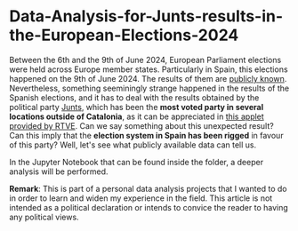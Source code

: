 # Data-Analysis-for-Junts-results-in-the-European-Elections-2024

Between the 6th and the 9th of June 2024, European Parliament elections were held across Europe member states. Particularly in Spain, this elections happened on the 9th of June 2024. The results of them are [publicly known](https://results.elections.europa.eu/en/). Nevertheless, something seeminingly strange happened in the results of the Spanish elections, and it has to deal with the results obtained by the political
party [Junts](https://en.wikipedia.org/wiki/Together_for_Catalonia_(2020)), which has been the **most voted party in several locations outside of Catalonia**, as it can be appreciated in [this applet provided by RTVE](https://www.rtve.es/noticias/20240610/elecciones-europeas-2024-mapa-resultados-calle/16135532.shtml). 
Can we say something about this unexpected result? Can this imply that the **election system in Spain has been rigged** in favour of this party? Well, let's see what publicly available data can tell us.

In the Jupyter Notebook that can be found inside the folder, a deeper analysis will be performed.

**Remark**: This is part of a personal data analysis projects that I wanted to do in order to learn and widen my experience in the field. This article is not intended as a political declaration or intends to convice the reader to having any political views.
